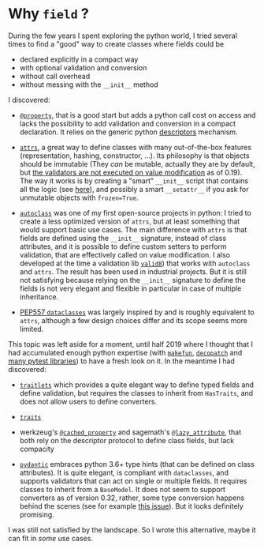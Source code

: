 # Why `field` ?

During the few years I spent exploring the python world, I tried several times to find a "good" way to create classes where fields could be 

 - declared explicitly in a compact way
 - with optional validation and conversion
 - without call overhead
 - without messing with the `__init__` method

I discovered:
 
 - [`@property`](https://docs.python.org/3/library/functions.html#property), that is a good start but adds a python call cost on access and lacks the possibility to add validation and conversion in a compact declaration. It relies on the generic python [descriptors](https://docs.python.org/3/howto/descriptor.html) mechanism.
 
 - [`attrs`](http://www.attrs.org/), a great way to define classes with many out-of-the-box features (representation, hashing, constructor, ...). Its philosophy is that objects should be immutable (They *can* be mutable, actually they are by default, but [the validators are not executed on value modification](https://github.com/python-attrs/attrs/issues/160#issuecomment-284726744) as of 0.19). The way it works is by creating a "smart"  `__init__` script that contains all the logic (see [here](https://github.com/python-attrs/attrs/blob/22b8cb1c4cdb155dea0ca01648f94804b7b3fbfc/src/attr/_make.py#L1392)), and possibly a smart `__setattr__` if you ask for unmutable objects with `frozen=True`.

 - [`autoclass`](https://smarie.github.io/python-autoclass/) was one of my first open-source projects in python: I tried to create a less optimized version of `attrs`, but at least something that would support basic use cases. The main difference with `attrs` is that fields are defined using the `__init__` signature, instead of class attributes, and it is possible to define custom setters to perform validation, that are effectively called on value modification. I also developed at the time a validation lib [`valid8`](https://smarie.github.io/python-valid8/)) that works with `autoclass` and `attrs`. The result has been used in industrial projects. But it is still not satisfying because relying on the `__init__` signature to define the fields is not very elegant and flexible in particular in case of multiple inheritance.
 
 - [PEP557 `dataclasses`](https://docs.python.org/3/library/dataclasses.html) was largely inspired by and is roughly equivalent to `attrs`, although a few design choices differ and its scope seems more limited.
 
This topic was left aside for a moment, until half 2019 where I thought that I had accumulated enough python expertise (with [`makefun`](https://smarie.github.io/python-makefun/), [`decopatch`](https://smarie.github.io/python-decopatch/) and [many pytest libraries](https://github.com/smarie/ALL_OF_THE_ABOVE#python)) to have a fresh look on it. In the meantime I had discovered:

 - [`traitlets`](https://traitlets.readthedocs.io/en/stable/) which provides a quite elegant way to define typed fields and define validation, but requires the classes to inherit from `HasTraits`, and does not allow users to define converters.
 
 - [`traits`](https://docs.enthought.com/traits/)
 
  - werkzeug's [`@cached_property`](https://werkzeug.palletsprojects.com/en/0.15.x/utils/#werkzeug.utils.cached_property) and sagemath's [`@lazy_attribute`](http://doc.sagemath.org/html/en/reference/misc/sage/misc/lazy_attribute.html), that both rely on the descriptor protocol to define class fields, but lack compacity
 
 - [`pydantic`](https://pydantic-docs.helpmanual.io/) embraces python 3.6+ type hints (that can be defined on class attributes). It is quite elegant, is compliant with `dataclasses`, and supports validators that can act on single or multiple fields. It requires classes to inherit from a `BaseModel`. It does not seem to support converters as of version 0.32, rather, some type conversion happens behind the scenes (see for example [this issue](https://github.com/samuelcolvin/pydantic/issues/453)). But it looks definitely promising.
 
I was still not satisfied by the landscape. So I wrote this alternative, maybe it can fit in *some* use cases.
